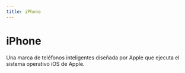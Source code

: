 ```yaml
---
title: iPhone
---
```

# iPhone 

Una marca de teléfonos inteligentes diseñada por Apple que ejecuta el sistema operativo iOS de Apple.